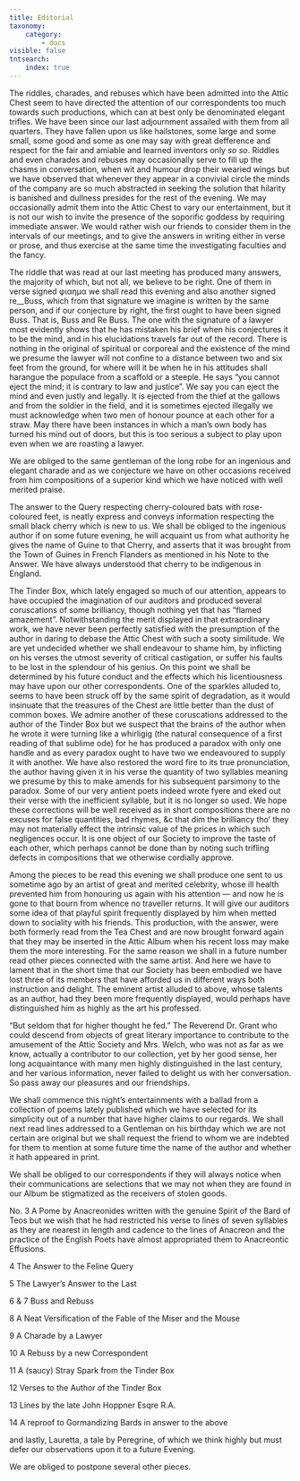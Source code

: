 ```yaml
---
title: Editorial
taxonomy:
    category:
        - docs
visible: false
tntsearch:
    index: true
---
```


The riddles, charades, and rebuses which have been admitted into the Attic Chest seem to have directed the attention of our correspondents too much towards such productions, which can at best only be denominated elegant trifles. We have been since our last adjournment assailed with them from all quarters. They have fallen upon us like hailstones, some large and some small, some good and some as one may say with great defference and respect for the fair and amiable and learned inventors only *so so*. Riddles and even charades and rebuses may occasionally serve to fill up the chasms in conversation, when wit and humour drop their wearied wings but we have observed that whenever they appear in a convivial circle the minds of the company are so much abstracted in seeking the solution that hilarity is banished and dullness presides for the rest of the evening. We may occasionally admit them into the Attic Chest to vary our entertainment, but it is not our wish to invite the presence of the soporific goddess by requiring immediate answer. We would rather wish our friends to consider them in the intervals of our meetings, and to give the answers in writing either in verse or prose, and thus exercise at the same time the investigating faculties and the fancy.

The riddle that was read at our last meeting has produced many answers, the majority of which, but not all, we believe to be right. One of them in verse signed φιαημα we shall read this evening and also another signed re__Buss, which from that signature we imagine is written by the same person, and if our conjecture by right, the first ought to have been signed Buss. That is, Buss and Re Buss. The one with the signature of a lawyer most evidently shows that he has mistaken his brief when his conjectures it to be the mind, and in his elucidations travels far out of the record. There is nothing in the original of spiritual or corporeal and the existence of the mind we presume the lawyer will not confine to a distance between two and six feet from the ground, for where will it be when he in his attitudes shall harangue the populace from a scaffold or a steeple. He says “you cannot eject the mind; it is contrary to law and justice”. We say you can eject the mind and even justly and legally. It is ejected from the thief at the gallows and from the soldier in the field, and it is sometimes ejected illegally we must acknowledge when two men of honour pounce at each other for a straw. May there have been instances in which a man’s own body has turned his mind out of doors, but this is too serious a subject to play upon even when we are roasting a lawyer.

We are obliged to the same gentleman of the long robe for an ingenious and elegant charade and as we conjecture we have on other occasions received from him compositions of a superior kind which we have noticed with well merited praise.

The answer to the Query respecting cherry-coloured bats with rose-coloured feet, is neatly express and conveys information respecting the small black cherry which is new to us. We shall be obliged to the ingenious author if on some future evening, he will acquaint us from what authority he gives the name of Guine to that Cherry, and asserts that it was brought from the Town of Guines in French Flanders as mentioned in his Note to the Answer. We have always understood that cherry to be indigenous in England.

The Tinder Box, which lately engaged so much of our attention, appears to have occupied the imagination of our auditors and produced several coruscations of some brilliancy, though nothing yet that has “flamed amazement”. Notwithstanding the merit displayed in that extraordinary work, we have never been perfectly satisfied with the presumption of the author in daring to debase the Attic Chest with such a sooty similitude. We are yet undecided whether we shall endeavour to shame him, by inflicting on his verses the utmost severity of critical castigation, or suffer his faults to be lost in the splendour of his genius. On this point we shall be determined by his future conduct and the effects which his licentiousness may have upon our other correspondents. One of the sparkles alluded to, seems to have been struck off by the same spirit of degradation, as it would insinuate that the treasures of the Chest are little better than the dust of common boxes. We admire another of these coruscations addressed to the author of the Tinder Box but we suspect that the brains of the author when he wrote it were turning like a whirligig (the natural consequence of a first reading of that sublime ode) for he has produced a paradox with only one handle and as every paradox ought to have two we endeavoured to supply it with another. We have also restored the word fire to its true pronunciation, the author having given it in his verse the quantity of two syllables meaning we presume by this to make amends for his subsequent parsimony to the paradox. Some of our very antient poets indeed wrote fyere and eked out their verse with the inefficient syllable, but it is no longer so used. We hope these corrections will be well received as in short compositions there are no excuses for false quantities, bad rhymes, &c that dim the brilliancy tho’ they may not materially effect the intrinsic value of the prices in which such negligences occur. It is one object of our Society to improve the taste of each other, which perhaps cannot be done than by noting such trifling defects in compositions that we otherwise cordially approve.

Among the pieces to be read this evening we shall produce one sent to us sometime ago by an artist of great and merited celebrity, whose ill health prevented him from honouring us again with his attention — and now he is gone to that bourn from whence no traveller returns. It will give our auditors some idea of that playful spirit frequently displayed by him when metted down to sociality with his friends. This production, with the answer, were both formerly read from the Tea Chest and are now brought forward again that they may be inserted in the Attic Album when his recent loss may make them the more interesting. For the same reason we shall in a future number read other pieces connected with the same artist. And here we have to lament that in the short time that our Society has been embodied we have lost three of its members that have afforded us in different ways both instruction and delight. The eminent artist alluded to above, whose talents as an author, had they been more frequently displayed, would perhaps have distinguished him as highly as the art his professed.

“But seldom that for higher thought he fed.” The Reverend Dr. Grant who could descend from objects of great literary importance to contribute to the amusement of the Attic Society and Mrs. Welch, who was not as far as we know, actually a contributor to our collection, yet by her good sense, her long acquaintance with many men highly distinguished in the last century, and her various information, never failed to delight us with her conversation. So pass away our pleasures and our friendships.

We shall commence this night’s entertainments with a ballad from a collection of poems lately published which we have selected for its simplicity out of a number that have higher claims to our regards. We shall next read lines addressed to a Gentleman on his birthday which we are not certain are original but we shall request the friend to whom we are indebted for them to mention at some future time the name of the author and whether it hath appeared in print.

We shall be obliged to our correspondents if they will always notice when their communications are selections that we may not when they are found in our Album be stigmatized as the receivers of stolen goods.

No. 3 A Pome by Anacreonides written with the genuine Spirit of the Bard of Teos but we wish that he had restricted his verse to lines of seven syllables as they are nearest in length and cadence to the lines of Anacreon and the practice of the English Poets have almost appropriated them to Anacreontic Effusions.

4 The Answer to the Feline Query

5 The Lawyer’s Answer to the Last

6 & 7 Buss and Rebuss

8 A Neat Versification of the Fable of the Miser and the Mouse

9 A Charade by a Lawyer

10 A Rebuss by a new Correspondent

11 A (saucy) Stray Spark from the Tinder Box

12 Verses to the Author of the Tinder Box

13 Lines by the late John Hoppner Esqre R.A.

14 A reproof to Gormandizing Bards in answer to the above

and lastly, Lauretta, a tale by Peregrine, of which we think highly but must defer our observations upon it to a future Evening.

We are obliged to postpone several other pieces.

